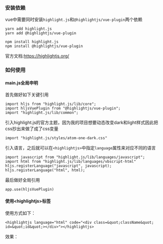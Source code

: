 <!--
title:vue3中使用highlight.js
date:2024-08-02 03:30:58
tags : - vue - highlightjs
-->
### 安装依赖
vue中需要同时安装`highlight.js`和`@highlightjs/vue-plugin`两个依赖
```
yarn add highlight.js
yarn add @highlightjs/vue-plugin

npm install highlight.js
npm install @highlightjs/vue-plugin 
```
官方文档:<https://highlightjs.org/>

### 如何使用
#### main.js全局申明
首先做好如下关键引用
```
import hljs from "highlight.js/lib/core";
import hljsVuePlugin from "@highlightjs/vue-plugin";
import "highlight.js/lib/common";
```
引入highlight.js的官方主题，因为我的项目想要动态改变dark和light样式因此把css抄出来做了成了css变量
```
import "highlight.js/styles/atom-one-dark.css"

```
引入语言，之后就可以在`<highlightjs>`中指定`language`属性来对应不同的语言
```
import javascript from "highlight.js/lib/languages/javascript"; 
import html from "highlight.js/lib/languages/vbscript-html"
hljs.registerLanguage("javascript", javascript);
hljs.registerLanguage("html", html);
```
最后做好全局引用 
```
app.use(hljsVuePlugin)
```
#### 使用\<highlightjs\>标签
使用方式如下：
```
<highlightjs language="html" code="<div class=&quot;className&quot; id=&quot;id&quot;></div>"></highlightjs>
```
效果：
<highlightjs language="html" code="<div class=&quot;className&quot; id=&quot;id&quot;></div>"></highlightjs>